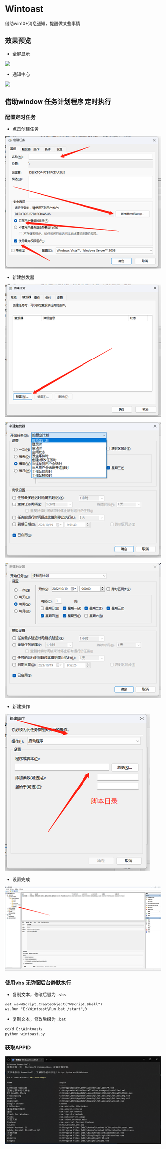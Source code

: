 # Wintoast
借助win10+消息通知，提醒做某些事情

## 效果预览

- 全屏显示 

![](https://pic6.58cdn.com.cn/nowater/webim/big/n_v28eefb0abf03642a7bcd323f57ecb58af.png)

- 通知中心

![](https://pic2.58cdn.com.cn/nowater/webim/big/n_v291b9796ffe7649549af34f0688f18772.png)

## 借助window 任务计划程序 定时执行

### 配置定时任务

- 点击创建任务

![img_1.png](./image/img_1.png)

- 新建触发器

![img_2.png](./image/img_2.png)

![img_3.png](./image/img_3.png)

![img_4.png](./image/img_4.png)

- 新建操作

![img_5.png](./image/img_5.png)

- 设置完成

![img.png](./image/img.png)


### 使用vbs 无弹窗后台静默执行

- 复制文本，修改后缀为 `.vbs`

```commandline
set ws=WScript.CreateObject("WScript.Shell")
ws.Run "E:\Wintoast\Run.bat /start",0

```

- 复制文本，修改后缀为 `.bat`

```commandline
cd/d E:\Wintoast\
python wintoast.py
```

### 获取APPID

![img.png](./image/id_img.png)